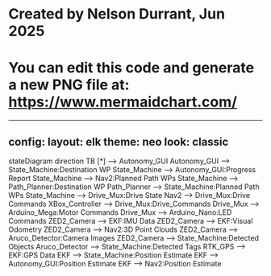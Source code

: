 # Created by Nelson Durrant, Jun 2025
# You can edit this code and generate a new PNG file at: https://www.mermaidchart.com/
---
config:
  layout: elk
  theme: neo
  look: classic
---
stateDiagram
  direction TB
  [*] --> Autonomy_GUI
  Autonomy_GUI --> State_Machine:Destination WP
  State_Machine --> Autonomy_GUI:Progress Report
  State_Machine --> Nav2:Planned Path WPs
  State_Machine --> Path_Planner:Destination WP
  Path_Planner --> State_Machine:Planned Path WPs
  State_Machine --> Drive_Mux:Drive State
  Nav2 --> Drive_Mux:Drive Commands
  XBox_Controller --> Drive_Mux:Drive_Commands
  Drive_Mux --> Arduino_Mega:Motor Commands
  Drive_Mux --> Arduino_Nano:LED Commands
  ZED2_Camera --> EKF:IMU Data
  ZED2_Camera --> EKF:Visual Odometry
  ZED2_Camera --> Nav2:3D Point Clouds
  ZED2_Camera --> Aruco_Detector:Camera Images
  ZED2_Camera --> State_Machine:Detected Objects
  Aruco_Detector --> State_Machine:Detected Tags
  RTK_GPS --> EKF:GPS Data
  EKF --> State_Machine:Position Estimate
  EKF --> Autonomy_GUI:Position Estimate
  EKF --> Nav2:Position Estimate